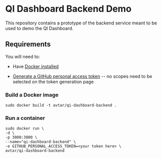 # QI Dashboard Backend Demo

This repository contains a prototype of the backend service meant to be used to demo the QI Dashboard.

## Requirements

You will need to:

* Have [Docker installed](https://www.docker.com/community-edition#/download)

* [Generate a GitHub personal access token](https://github.com/settings/tokens/new) -- no scopes need to be selected on the token generation page

### Build a Docker image

    sudo docker build -t avtar/qi-dashboard-backend .

### Run a container

```
sudo docker run \
-d \
-p 3000:3000 \
--name="qi-dashboard-backend" \
-e GITHUB_PERSONAL_ACCESS_TOKEN=<your token here> \
avtar/qi-dashboard-backend
```
